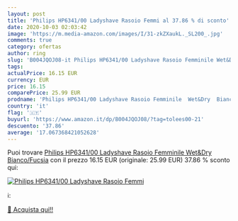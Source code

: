 ```yaml
---
layout: post
title: 'Philips HP6341/00 Ladyshave Rasoio Femmi al 37.86 % di sconto'
date: 2020-10-03 02:03:42
image: 'https://m.media-amazon.com/images/I/31-zkZXaukL._SL200_.jpg'
comments: true
category: ofertas
author: ring
slug: 'B004JQOJ08-it Philips HP6341/00 Ladyshave Rasoio Femminile Wet&Dry...'
tags: 
actualPrice: 16.15 EUR
currency: EUR
price: 16.15
comparePrice: 25.99 EUR
prodname: 'Philips HP6341/00 Ladyshave Rasoio Femminile  Wet&Dry  Bianco/Fucsia'
country: 'it'
flag: '🇮🇹'
buyurl: 'https://www.amazon.it/dp/B004JQOJ08/?tag=tolees00-21'
descuento: '37.86'
average: '17.067368421052628'
---
```


Puoi trovare [Philips HP6341/00 Ladyshave Rasoio Femminile  Wet&Dry  Bianco/Fucsia](https://www.amazon.it/dp/B004JQOJ08/?tag=tolees00-21) con il prezzo 16.15 EUR (originale: 25.99 EUR) 37.86 % sconto qui:

[![Philips HP6341/00 Ladyshave Rasoio Femmi](https://m.media-amazon.com/images/I/31-zkZXaukL._SL200_.jpg)](https://www.amazon.it/dp/B004JQOJ08/?tag=tolees00-21)

ℹ️:


[🛒 Acquista qui!!](https://www.amazon.it/dp/B004JQOJ08/?tag=tolees00-21)
